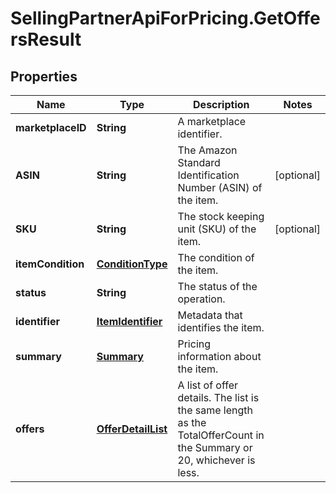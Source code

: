 # SellingPartnerApiForPricing.GetOffersResult

## Properties
Name | Type | Description | Notes
------------ | ------------- | ------------- | -------------
**marketplaceID** | **String** | A marketplace identifier. | 
**ASIN** | **String** | The Amazon Standard Identification Number (ASIN) of the item. | [optional] 
**SKU** | **String** | The stock keeping unit (SKU) of the item. | [optional] 
**itemCondition** | [**ConditionType**](ConditionType.md) | The condition of the item. | 
**status** | **String** | The status of the operation. | 
**identifier** | [**ItemIdentifier**](ItemIdentifier.md) | Metadata that identifies the item. | 
**summary** | [**Summary**](Summary.md) | Pricing information about the item. | 
**offers** | [**OfferDetailList**](OfferDetailList.md) | A list of offer details. The list is the same length as the TotalOfferCount in the Summary or 20, whichever is less. | 


